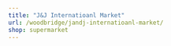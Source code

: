 ```yaml
---
title: "J&J Internatioanl Market"
url: /woodbridge/jandj-internatioanl-market/
shop: supermarket
---
```

